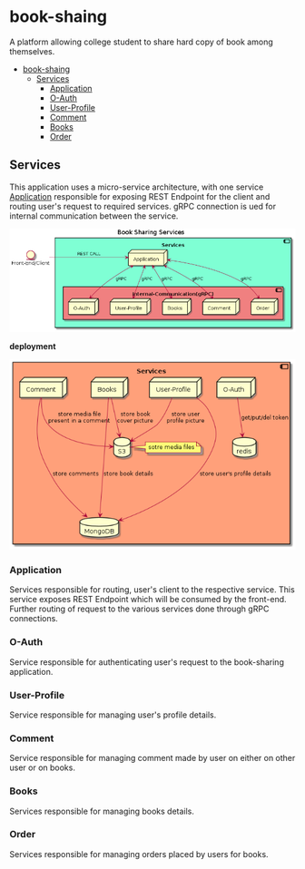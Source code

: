 # book-shaing

A platform allowing college student to share hard copy of book among themselves.

- [book-shaing](#book-shaing)
  - [Services](#services)
    - [Application](#application)
    - [O-Auth](#o-auth)
    - [User-Profile](#user-profile)
    - [Comment](#comment)
    - [Books](#books)
    - [Order](#order)


## Services

This application uses a micro-service architecture, with one service [Application](#application) responsible for exposing REST Endpoint for the client and routing user's request to required services. gRPC connection is ued for internal communication between the service.

![services](docs/img/services.png)

**deployment**

![deployment](docs/img/deployment.png)
### Application

Services responsible for routing, user's client to the respective service. This service exposes REST Endpoint which will be consumed by the front-end. Further routing of request to the various services done through gRPC connections.

### O-Auth

Service responsible for authenticating user's request to the book-sharing application.

### User-Profile

Service responsible for managing user's profile details.

### Comment

Service responsible for managing comment made by user on either on other user or on books.

### Books

Services responsible for managing books details.

### Order

Services responsible for managing orders placed by users for books.
